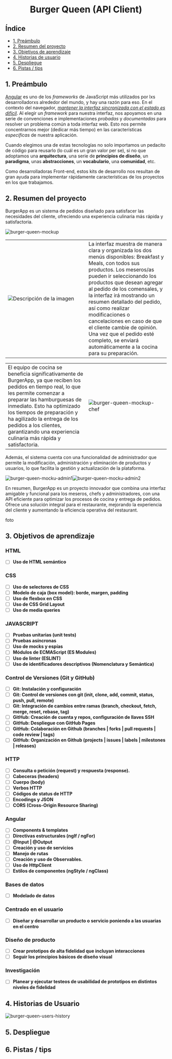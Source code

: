 <p>
  <h1 style = 'text-align:center'>Burger Queen (API Client)</h1>
</p>

## Índice

* [1. Preámbulo](#1-preámbulo)
* [2. Resumen del proyecto](#2-resumen-del-proyecto)
* [3. Objetivos de aprendizaje](#3-objetivos-de-aprendizaje)
* [4. Historias de usuario](#5-historias-de-usuario)
* [5. Despliegue](#6-despliegue)
* [6. Pistas / tips](#7-pistas--tips)

## 1. Preámbulo

[Angular](https://angular.io/) es uno de los _frameworks_ de JavaScript más utilizados por
lxs desarrolladorxs alrededor del mundo, y hay una razón para eso.
En el contexto del navegador, [_mantener la interfaz sincronizada con el estado
es difícil_](https://medium.com/dailyjs/the-deepest-reason-why-modern-javascript-frameworks-exist-933b86ebc445).
Al elegir un _framework_ para nuestra interfaz, nos apoyamos en una
serie de convenciones e implementaciones _probadas_ y _documentadas_ para
resolver un problema común a toda interfaz web. Esto nos permite concentrarnos
mejor (dedicar más tiempo) en las características _específicas_ de
nuestra aplicación.

Cuando elegimos una de estas tecnologías no solo importamos un pedacito de
código para reusarlo (lo cuál es un gran valor per se), si no que adoptamos una
**arquitectura**, una serie de **principios de diseño**, un **paradigma**, unas
**abstracciones**, un **vocabulario**, una **comunidad**, etc.

Como desarrolladoras Front-end, estos kits de desarrollo nos resultan
de gran ayuda para implementar rápidamente características de los proyectos en
los que trabajamos.

## 2. Resumen del proyecto

BurgerApp es un sistema de pedidos diseñado para satisfacer las necesidades del cliente, ofreciendo una experiencia culinaria más rápida y satisfactoria.

![burger-queen-mockup](https://github.com/LadyDi3103/DEV005-burger-queen-api-client/blob/main/Burger-Queen-Api-Client/src/assets/img/mockup%20proyecto.png?raw=true)


<table>
  <tr>
    <td style = 'width :50%'>
      <img src="https://github.com/LadyDi3103/DEV005-burger-queen-api-client/blob/main/Burger-Queen-Api-Client/src/assets/img/waiter.png?raw=true" alt="Descripción de la imagen">
    </td>
    <td style = 'width :50%'>
      La interfaz muestra de manera clara y organizada los dos menús disponibles: Breakfast y Meals, con todos sus productos. Los meseros/as pueden ir seleccionando los productos que desean agregar al pedido de los comensales, y la interfaz irá mostrando un resumen detallado del pedido, así como realizar modificaciones o cancelaciones en caso de que el cliente cambie de opinión. Una vez que el pedido esté completo, se enviará automáticamente a la cocina para su preparación.
    </td>
  </tr>
</table>

<table>
  <tr>
    <td style = 'width :50%'>
      El equipo de cocina se beneficia significativamente de BurgerApp, ya que reciben los pedidos en tiempo real, lo que les permite comenzar a preparar las hamburguesas de inmediato. Esto ha optimizado los tiempos de preparación y ha agilizado la entrega de los pedidos a los clientes, garantizando una experiencia culinaria más rápida y satisfactoria.
    </td>
    <td style = 'width :50%'>
          <img src="https://github.com/LadyDi3103/DEV005-burger-queen-api-client/blob/main/Burger-Queen-Api-Client/src/assets/img/chef.png?raw=true" alt="burger-queen-mockup-chef">
    </td>
  </tr>
</table>

Además, el sistema cuenta con una funcionalidad de administrador que permite la modificación, administración y eliminación de productos y usuarios, lo que facilita la gestión y actualización de la plataforma.

![burger-queen-mocku-admin1](https://github.com/LadyDi3103/DEV005-burger-queen-api-client/blob/main/Burger-Queen-Api-Client/src/assets/img/admin1.png?raw=true)![burger-queen-mocku-admin2](https://github.com/LadyDi3103/DEV005-burger-queen-api-client/blob/main/Burger-Queen-Api-Client/src/assets/img/admin2.png?raw=true)

En resumen, BurgerApp es un proyecto innovador que combina una interfaz amigable y funcional para los meseros, chefs y administradores, con una API eficiente para optimizar los procesos de cocina y entrega de pedidos. Ofrece una solución integral para el restaurante, mejorando la experiencia del cliente y aumentando la eficiencia operativa del restaurant.

foto

## 3. Objetivos de aprendizaje

### HTML

- [ ] **Uso de HTML semántico**

### CSS

- [ ] **Uso de selectores de CSS**
- [ ] **Modelo de caja (box model): borde, margen, padding**
- [ ] **Uso de flexbox en CSS**
- [ ] **Uso de CSS Grid Layout**
- [ ] **Uso de media queries**

### JAVASCRIPT

- [ ] **Pruebas unitarias (unit tests)**
- [ ] **Pruebas asíncronas**
- [ ] **Uso de mocks y espías**
- [ ] **Módulos de ECMAScript (ES Modules)**
- [ ] **Uso de linter (ESLINT)**
- [ ] **Uso de identificadores descriptivos (Nomenclatura y Semántica)**

### Control de Versiones (Git y GitHub)

- [ ] **Git: Instalación y configuración**
- [ ] **Git: Control de versiones con git (init, clone, add, commit, status, push, pull, remote)**
- [ ] **Git: Integración de cambios entre ramas (branch, checkout, fetch, merge, reset, rebase, tag)**
- [ ] **GitHub: Creación de cuenta y repos, configuración de llaves SSH**
- [ ] **GitHub: Despliegue con GitHub Pages**
- [ ] **GitHub: Colaboración en Github (branches | forks | pull requests | code review | tags)**
- [ ] **GitHub: Organización en Github (projects | issues | labels | milestones | releases)**

### HTTP

- [ ] **Consulta o petición (request) y respuesta (response).**
- [ ] **Cabeceras (headers)**
- [ ] **Cuerpo (body)**
- [ ] **Verbos HTTP**
- [ ] **Códigos de status de HTTP**
- [ ] **Encodings y JSON**
- [ ] **CORS (Cross-Origin Resource Sharing)**

### Angular

- [ ] **Components & templates**
- [ ] **Directivas estructurales (ngIf / ngFor)**
- [ ] **@Input | @Output**
- [ ] **Creación y uso de servicios**
- [ ] **Manejo de rutas**
- [ ] **Creación y uso de Observables.**
- [ ] **Uso de HttpClient**
- [ ] **Estilos de componentes (ngStyle / ngClass)**

### Bases de datos

- [ ] **Modelado de datos**

### Centrado en el usuario

- [ ] **Diseñar y desarrollar un producto o servicio poniendo a las usuarias en el centro**

### Diseño de producto

- [ ] **Crear prototipos de alta fidelidad que incluyan interacciones**
- [ ] **Seguir los principios básicos de diseño visual**

### Investigación

- [ ] **Planear y ejecutar testeos de usabilidad de prototipos en distintos niveles de fidelidad**

## 4. Historias de Usuario

![burger-queen-users-history](https://github.com/LadyDi3103/DEV005-burger-queen-api-client/blob/main/Burger-Queen-Api-Client/src/assets/img/Infograf%C3%ADa%20de%20L%C3%ADnea%20de%20Tiempo%20Timeline%20con%20Fechas%20Profesional%20Moderno%20Multicolor.png?raw=true)

## 5. Despliegue

## 6. Pistas / tips
